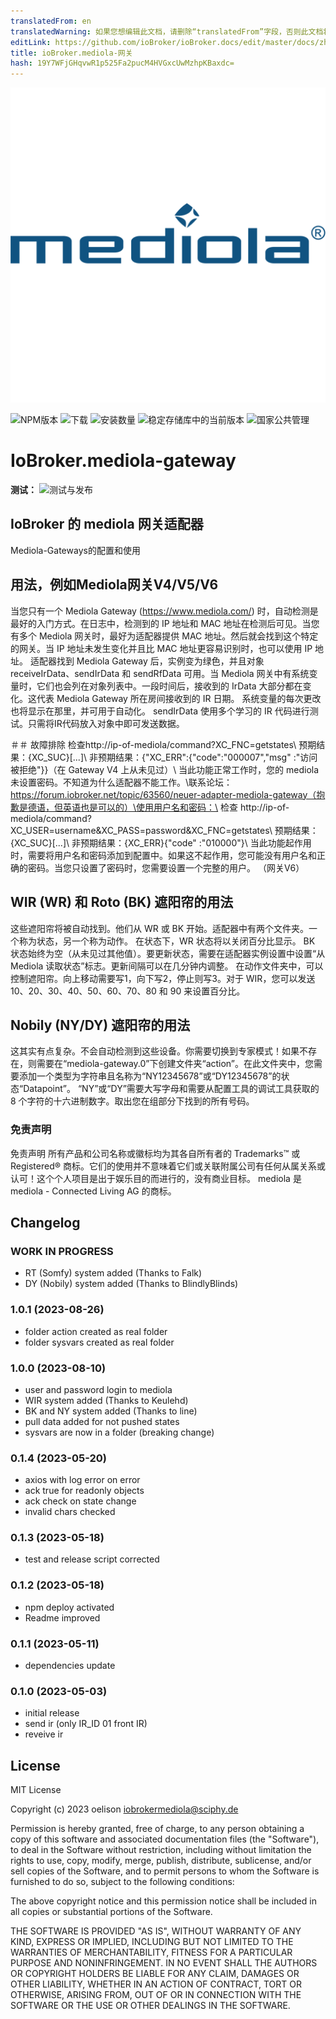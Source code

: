 ```yaml
---
translatedFrom: en
translatedWarning: 如果您想编辑此文档，请删除“translatedFrom”字段，否则此文档将再次自动翻译
editLink: https://github.com/ioBroker/ioBroker.docs/edit/master/docs/zh-cn/adapterref/iobroker.mediola-gateway/README.md
title: ioBroker.mediola-网关
hash: 19Y7WFjGHqvwR1p525Fa2pucM4HVGxcUwMzhpKBaxdc=
---
```

![标识](../../../en/adapterref/iobroker.mediola-gateway/admin/mediola-gateway.png)

![NPM版本](https://img.shields.io/npm/v/iobroker.mediola-gateway.svg)
![下载](https://img.shields.io/npm/dm/iobroker.mediola-gateway.svg)
![安装数量](https://iobroker.live/badges/mediola-gateway-installed.svg)
![稳定存储库中的当前版本](https://iobroker.live/badges/mediola-gateway-stable.svg)
![国家公共管理](https://nodei.co/npm/iobroker.mediola-gateway.png?downloads=true)

# IoBroker.mediola-gateway
**测试：** ![测试与发布](https://github.com/oelison/ioBroker.mediola-gateway/workflows/Test%20and%20Release/badge.svg)

## IoBroker 的 mediola 网关适配器
Mediola-Gateways的配置和使用

## 用法，例如Mediola网关V4/V5/V6
当您只有一个 Mediola Gateway (https://www.mediola.com/) 时，自动检测是最好的入门方式。在日志中，检测到的 IP 地址和 MAC 地址在检测后可见。当您有多个 Mediola 网关时，最好为适配器提供 MAC 地址。然后就会找到这个特定的网关。当 IP 地址未发生变化并且比 MAC 地址更容易识别时，也可以使用 IP 地址。
适配器找到 Mediola Gateway 后，实例变为绿色，并且对象 receiveIrData、sendIrData 和 sendRfData 可用。当 Mediola 网关中有系统变量时，它们也会列在对象列表中。一段时间后，接收到的 IrData 大部分都在变化。这代表 Mediola Gateway 所在房间接收到的 IR 日期。
系统变量的每次更改也将显示在那里，并可用于自动化。
sendIrData 使用多个学习的 IR 代码进行测试。只需将IR代码放入对象中即可发送数据。

＃＃ 故障排除
检查http://ip-of-mediola/command?XC_FNC=getstates\ 预期结果：{XC_SUC}[...]\ 非预期结果：{"XC_ERR":{"code":"000007","msg" :"访问被拒绝"}}（在 Gateway V4 上从未见过）\ 当此功能正常工作时，您的 mediola 未设置密码。不知道为什么适配器不能工作。\联系论坛：https://forum.iobroker.net/topic/63560/neuer-adapter-mediola-gateway（抱歉是德语，但英语也是可以的）\使用用户名和密码：\ 检查 http://ip-of-mediola/command?XC_USER=username&XC_PASS=password&XC_FNC=getstates\ 预期结果：{XC_SUC}[...]\ 非预期结果：{XC_ERR}{"code" :"010000"}\ 当此功能起作用时，需要将用户名和密码添加到配置中。如果这不起作用，您可能没有用户名和正确的密码。当您只设置了密码时，您需要设置一个完整的用户。 （网关V6）

## WIR (WR) 和 Roto (BK) 遮阳帘的用法
这些遮阳帘将被自动找到。他们从 WR 或 BK 开始。适配器中有两个文件夹。一个称为状态，另一个称为动作。
在状态下，WR 状态将以关闭百分比显示。 BK 状态始终为空（从未见过其他值）。要更新状态，需要在适配器实例设置中设置“从 Mediola 读取状态”标志。更新间隔可以在几分钟内调整。
在动作文件夹中，可以控制遮阳帘。向上移动需要写1，向下写2，停止则写3。对于 WIR，您可以发送 10、20、30、40、50、60、70、80 和 90 来设置百分比。

## Nobily (NY/DY) 遮阳帘的用法
这其实有点复杂。不会自动检测到这些设备。你需要切换到专家模式！如果不存在，则需要在“mediola-gateway.0”下创建文件夹“action”。在此文件夹中，您需要添加一个类型为字符串且名称为“NY12345678”或“DY12345678”的状态“Datapoint”。 “NY”或“DY”需要大写字母和需要从配置工具的调试工具获取的 8 个字符的十六进制数字。取出您在组部分下找到的所有号码。

### 免责声明
免责声明 所有产品和公司名称或徽标均为其各自所有者的 Trademarks™ 或 Registered® 商标。它们的使用并不意味着它们或关联附属公司有任何从属关系或认可！这个个人项目是出于娱乐目的而进行的，没有商业目标。 mediola 是 mediola - Connected Living AG 的商标。

## Changelog

<!--
    Placeholder for the next version (at the beginning of the line):
    ### **WORK IN PROGRESS**
-->

### **WORK IN PROGRESS**

-   RT (Somfy) system added (Thanks to Falk)
-   DY (Nobily) system added (Thanks to BlindlyBlinds)

### 1.0.1 (2023-08-26)

-   folder action created as real folder
-   folder sysvars created as real folder

### 1.0.0 (2023-08-10)

-   user and password login to mediola
-   WIR system added (Thanks to Keulehd)
-   BK and NY system added (Thanks to line)
-   pull data added for not pushed states
-   sysvars are now in a folder (breaking change)

### 0.1.4 (2023-05-20)

-   axios with log error on error
-   ack true for readonly objects
-   ack check on state change
-   invalid chars checked

### 0.1.3 (2023-05-18)

-   test and release script corrected

### 0.1.2 (2023-05-18)

-   npm deploy activated
-   Readme improved

### 0.1.1 (2023-05-11)

-   dependencies update

### 0.1.0 (2023-05-03)

-   initial release
-   send ir (only IR_ID 01 front IR)
-   reveive ir

## License

MIT License

Copyright (c) 2023 oelison <iobrokermediola@sciphy.de>

Permission is hereby granted, free of charge, to any person obtaining a copy
of this software and associated documentation files (the "Software"), to deal
in the Software without restriction, including without limitation the rights
to use, copy, modify, merge, publish, distribute, sublicense, and/or sell
copies of the Software, and to permit persons to whom the Software is
furnished to do so, subject to the following conditions:

The above copyright notice and this permission notice shall be included in all
copies or substantial portions of the Software.

THE SOFTWARE IS PROVIDED "AS IS", WITHOUT WARRANTY OF ANY KIND, EXPRESS OR
IMPLIED, INCLUDING BUT NOT LIMITED TO THE WARRANTIES OF MERCHANTABILITY,
FITNESS FOR A PARTICULAR PURPOSE AND NONINFRINGEMENT. IN NO EVENT SHALL THE
AUTHORS OR COPYRIGHT HOLDERS BE LIABLE FOR ANY CLAIM, DAMAGES OR OTHER
LIABILITY, WHETHER IN AN ACTION OF CONTRACT, TORT OR OTHERWISE, ARISING FROM,
OUT OF OR IN CONNECTION WITH THE SOFTWARE OR THE USE OR OTHER DEALINGS IN THE
SOFTWARE.